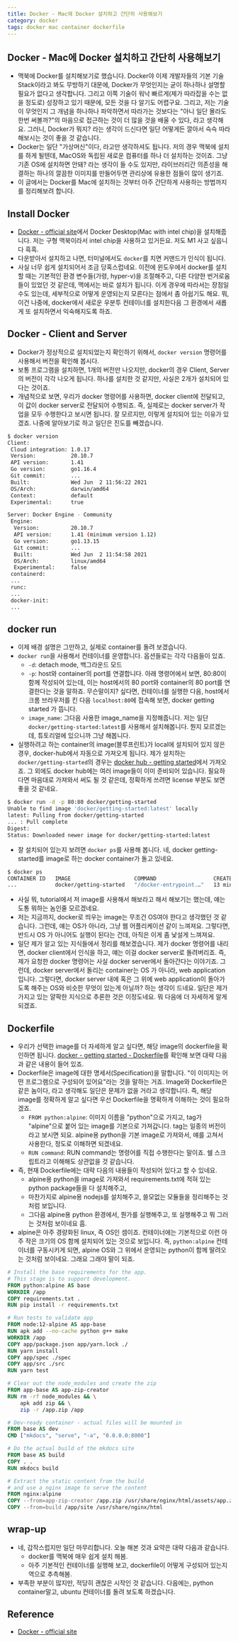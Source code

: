 ```yaml
---
title: Docker - Mac에 Docker 설치하고 간단히 사용해보기 
category: docker
tags: docker mac container dockerfile
---
```


## Docker - Mac에 Docker 설치하고 간단히 사용해보기

- 맥북에 Docker를 설치해보기로 했습니다. Docker야 이제 개발자들의 기본 기술 Stack이라고 봐도 무방하기 대문에, Docker가 무엇인지는 굳이 하나하나 설명할 필요가 없다고 생각합니다. 그리고 이쪽 기술이 워낙 빠르게(제가 따라잡을 수는 없을 정도로) 성장하고 있기 때문에, 모든 것을 다 알기도 어렵구요. 그리고, 저는 기술이 무엇인지 그 개념을 하나하나 파악하면서 따라가는 것보다는 "아니 일단 몰라도 한번 써볼까?"의 마음으로 접근하는 것이 더 많을 것을 배울 수 있다, 라고 생각해요. 그러니, Docker가 뭐지? 라는 생각이 드신다면 일단 어떻게든 깔아서 슥슥 따라해보시는 것이 좋을 것 같습니다.
- Docker는 일단 "가상머신"이다, 라고만 생각하셔도 됩니다. 저의 경우 맥북에 설치를 하게 될텐데, MacOS와 독립된 새로운 컴퓨터를 하나 더 설치하는 것이죠. 그냥 기존 OS에 설치하면 안돼? 라는 생각이 들 수도 있지만, 라이브러리간 의존성을 해결하는 하나의 깔끔한 이미지를 만들어두면 관리상에 유용한 점들이 많이 생기죠.
- 이 글에서는 Docker를 Mac에 설치하는 것부터 아주 간단하게 사용하는 방법까지를 정리해보려 합니다.

## Install Docker

- [Docker - official site](https://www.docker.com/products/docker-desktop)에서 Docker Desktop(Mac with intel chip)을 설치해줍니다. 저는 구형 맥북이라서 intel chip을 사용하고 있거든요. 저도 M1 사고 싶읍니다 흑흑.
- 다운받아서 설치하고 나면, 터미널에서도 `docker`를 치면 커맨드가 인식이 됩니다.
- 사실 너무 쉽게 설치되어서 조금 당혹스럽네요. 이전에 윈도우에서 docker를 설치할 때는 기본적인 환경 변수들(가령, hyper-v)을 조절해주고, 다른 다양한 번거로움들이 있었던 것 같은데, 맥에서는 바로 설치가 됩니다. 이게 경우에 따라서는 장점일 수도 있는데, 세부적으로 어떻게 운영되는지 모른다는 점에서 좀 아쉽기도 해요. 뭐, 이건 나중에, docker에서 새로운 우분투 컨테이너를 설치한다음 그 환경에서 새롭게 또 설치하면서 익숙해지도록 하죠.

## Docker - Client and Server

- Docker가 정상적으로 설치되었는지 확인하기 위해서, `docker version` 명령어를 사용해서 버전을 확인해 봅시다. 
- 보통 프로그램을 설치하면, 1개의 버전만 나오지만, docker의 경우 Client, Server의 버전이 각각 나오게 됩니다. 하나를 설치한 것 같지만, 사실은 2개가 설치되어 있다는 것이죠.
- 개념적으로 보면, 우리가 docker 명령어를 사용하면, docker client에 전달되고, 이 값이 docker server로 전달되어 수행되죠. 즉, 실제로는 docker server가 작업을 모두 수행한다고 보시면 됩니다. 잘 모르지만, 이렇게 설치되어 있는 이유가 있겠죠. 나중에 알아보기로 하고 일단은 진도를 빼겠습니다.

```bash
$ docker version
Client:
 Cloud integration: 1.0.17
 Version:           20.10.7
 API version:       1.41
 Go version:        go1.16.4
 Git commit:        ...
 Built:             Wed Jun  2 11:56:22 2021
 OS/Arch:           darwin/amd64
 Context:           default
 Experimental:      true

Server: Docker Engine - Community
 Engine:
  Version:          20.10.7
  API version:      1.41 (minimum version 1.12)
  Go version:       go1.13.15
  Git commit:       ...
  Built:            Wed Jun  2 11:54:58 2021
  OS/Arch:          linux/amd64
  Experimental:     false
 containerd:
 ...
 runc:
 ...    
 docker-init:
 ...
```

## docker run 

- 이제 배경 설명은 그만하고, 실제로 container를 돌려 보겠습니다.
- `docker run`을 사용해서 컨테이너를 운영합니다. 옵션들로는 각각 다음들이 있죠.
  - `-d`: detach mode, 백그라운드 모드
  - `-p`: host와 container의 port를 연결합니다. 아래 명령어에서 보면, 80:80이 함께 작성되어 있는데, 이는 host에서의 80 port와 container의 80 port를 연결한다는 것을 말하죠. 무슨말이지? 싶다면, 컨테이너를 실행한 다음, host에서 크롬 브라우저를 킨 다음 `localhost:80`에 접속해 보면, docker getting started 가 뜹니다. 
  - `image_name`: 그다음 사용한 image_name을 지정해줍니다. 저는 일단 `docker/getting-started:latest`를 사용해서 설치해봅니다. 뭔지 모르겠는데, 튜토리얼에 있으니까 그냥 해봅니다.
- 실행하려고 하는 container의 image(블루프린트)가 local에 설치되어 있지 않은 경우, docker-hub에서 자동으로 가져오게 됩니다. 제가 설치하는 `docker/getting-started`의 경우는 [docker hub - getting started](https://hub.docker.com/r/docker/getting-started)에서 가져오죠. 그 외에도 docker hub에는 여러 image들이 이미 준비되어 있습니다. 필요하다면 마음대로 가져와서 써도 될 것 같은데, 정확하게 쓰려면 license 부분도 보면 좋을 것 같네요.

```bash
$ docker run -d -p 80:80 docker/getting-started
Unable to find image 'docker/getting-started:latest' locally
latest: Pulling from docker/getting-started
... : Pull complete 
Digest: 
Status: Downloaded newer image for docker/getting-started:latest
```

- 잘 설치되어 있는지 보려면 `docker ps`를 사용해 봅니다. 네, docker getting-started를 image로 하는 docker container가 돌고 있네요. 

```bash
$ docker ps
CONTAINER ID   IMAGE                    COMMAND                  CREATED          STATUS          PORTS                               NAMES
...            docker/getting-started   "/docker-entrypoint.…"   13 minutes ago   Up 13 minutes   0.0.0.0:80->80/tcp, :::80->80/tcp   recursing_sutherland
```

- 사실 뭐, tutorial에서 저 image를 사용해서 해보라고 해서 해보기는 했는데, 얘는 도통 뭐하는 놈인줄 모르겠네요. 
- 저는 지금까지, docker로 띄우는 image는 무조건 OS여야 한다고 생각했던 것 같습니다. 그런데, 얘는 OS가 아니라, 그냥 웹 어플리케이션 같이 느껴져요. 그렇다면, 반드시 OS 가 아니어도 실행이 된다는 건데, 아직은 이게 좀 낯설게 느껴져요. 
- 일단 제가 알고 있는 지식들에서 정리를 해보겠습니다. 제가 docker 명령어를 내리면, docker client에서 인식을 하고, 얘는 이걸 docker server로 돌려버리죠. 즉, 제가 요청한 docker 명령어는 사실 docker server에서 돌아간다는 이야기죠. 그런데, docker server에서 돌리는 container는 OS 가 아니라, web application입니다. 그렇다면, docker server 내에 혹은 그 위에 web application이 돌아가도록 해주는 OS와 비슷한 무엇이 있는게 아닐까? 하는 생각이 드네요. 일단은 제가 가지고 있는 얄팍한 지식으로 추론한 것은 이정도네요. 뭐 다음에 더 자세하게 알게 되겠죠.

## Dockerfile

- 우리가 선택한 image를 더 자세하게 알고 싶다면, 해당 image의 dockerfile을 확인하면 됩니다. [docker - getting started - Dockerfile](https://github.com/docker/getting-started/blob/master/Dockerfile)를 확인해 보면 대략 다음과 같은 내용이 들어 있죠.
- Dockerfile은 image에 대한 명세서(Specification)을 말합니다. "이 이미지는 어떤 프로그램으로 구성되어 있어요"라는 것을 말하는 거죠. Image와 Dockerfile은 같은 놈이다, 라고 생각해도 일단은 문제가 없을 거라고 생각합니다. 즉, 해당 image를 정확하게 알고 싶다면 우선 Dockerfile을 명확하게 이해하는 것이 필요하겠죠.
  - `FROM python:alpine`: 이미지 이름을 "python"으로 가지고, tag가 "alpine"으로 붙어 있는 image를 기본으로 가져갑니다. tag는 일종의 버전이라고 보시면 되요. alpine용 python을 기본 image로 가져와서, 얘를 고쳐서 사용한다, 정도로 이해하면 되겠네요.
  - `RUN command`: RUN command는 명령어를 직접 수행한다는 말이죠. 쉘 스크립트라고 이해해도 상관없을 것 같습니다. 
- 즉, 현재 Dockerfile에는 대략 다음의 내용들이 작성되어 있다고 할 수 있네요.
  - alpine용 python을 image로 가져와서 requirements.txt에 적혀 있는 python package들을 다 설치해주고,
  - 마찬가지로 alpine용 nodejs를 설치해주고, 쓸모없는 모듈들을 정리해주는 것처럼 보입니다.
  - 그다음 alpine용 python 환경에서, 뭔가를 실행해주고, 또 실행해주고 뭐 그러는 것처럼 보이네요 흠.
- alpine은 아주 경량화된 linux, 즉 OS인 셈이죠. 컨테이너에는 기본적으로 이런 아주 작은 크기의 OS 함께 설치되어 있는 것으로 보입니다. 즉, `python:alpine` 컨테이너를 구동시키게 되면, alpine OS와 그 위에서 운영되는 python이 함께 딸려오는 것처럼 보이네요. 그래요 그래야 말이 되죠.

```dockerfile
# Install the base requirements for the app.
# This stage is to support development.
FROM python:alpine AS base
WORKDIR /app
COPY requirements.txt .
RUN pip install -r requirements.txt

# Run tests to validate app
FROM node:12-alpine AS app-base
RUN apk add --no-cache python g++ make
WORKDIR /app
COPY app/package.json app/yarn.lock ./
RUN yarn install
COPY app/spec ./spec
COPY app/src ./src
RUN yarn test

# Clear out the node_modules and create the zip
FROM app-base AS app-zip-creator
RUN rm -rf node_modules && \
    apk add zip && \
    zip -r /app.zip /app

# Dev-ready container - actual files will be mounted in
FROM base AS dev
CMD ["mkdocs", "serve", "-a", "0.0.0.0:8000"]

# Do the actual build of the mkdocs site
FROM base AS build
COPY . .
RUN mkdocs build

# Extract the static content from the build
# and use a nginx image to serve the content
FROM nginx:alpine
COPY --from=app-zip-creator /app.zip /usr/share/nginx/html/assets/app.zip
COPY --from=build /app/site /usr/share/nginx/html
```

## wrap-up

- 네, 갑작스럽지만 일단 마무리합니다. 오늘 해본 것과 요약은 대략 다음과 같습니다.
  - docker를 맥북에 매우 쉽게 설치 해봄.
  - 아주 기본적인 컨테이너를 실행해 보고, dockerfile이 어떻게 구성되어 있는지 역으로 추측해봄.
- 부족한 부분이 많지만, 적당히 괜찮은 시작인 것 같습니다. 다음에는, python container말고, ubuntu 컨테이너를 돌려 보도록 하겠습니다.

## Reference

- [Docker - official site](https://www.docker.com/products/docker-desktop)
